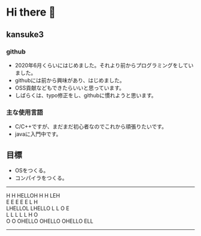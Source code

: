 # Hi there 👋
## kansuke3

### github
 - 2020年6月くらいにはじめました。それより前からプログラミングをしていました。
 - githubには前から興味があり、はじめました。
 - OSS貢献などもできたらいいと思っています。
 - しばらくは、typo修正をし、githubに慣れようと思います。

### 主な使用言語
 - C/C++ですが、まだまだ初心者なのでこれから頑張りたいです。
 - javaに入門中です。

## 目標
 - OSをつくる。
 - コンパイラをつくる。

<hr>

H     H HELLOH H      H        LEH<br>
E     E E      E      E       L   H<br>
LHELLOL LHELLO L      L       O   E<br>
L     L L      L      L       H   O<br>
O     O OHELLO OHELLO OHELLO   ELL<br>

<hr>
